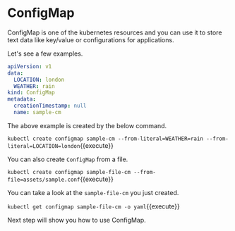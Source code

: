 # ConfigMap

ConfigMap is one of the kubernetes resources and you can use it to store text data like key/value or configurations for applications. 

Let's see a few examples. 

```yaml
apiVersion: v1
data:
  LOCATION: london
  WEATHER: rain
kind: ConfigMap
metadata:
  creationTimestamp: null
  name: sample-cm
```

The above example is created by the below command.

`kubectl create configmap sample-cm --from-literal=WEATHER=rain --from-literal=LOCATION=london`{{execute}}

You can also create `ConfigMap` from a file.

`kubectl create configmap sample-file-cm --from-file=assets/sample.conf`{{execute}}

You can take a look at the `sample-file-cm` you just created.

`kubectl get configmap sample-file-cm -o yaml`{{execute}}

Next step will show you how to use ConfigMap.



